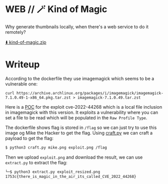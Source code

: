 # WEB //   🪄 Kind of Magic
 
Why generate thumbnails locally, when there's a web service to do it remotely?

[⬇️ kind-of-magic.zip](./kind-of-magic.zip)

# Writeup

According to the dockerfile they use imagemagick which seems to be a vulnerable one:

```
curl https://archive.archlinux.org/packages/i/imagemagick/imagemagick-7.1.0.49-1-x86_64.pkg.tar.zst > imagemagick-7.1.0.49.tar.zst
```

Here is a [POC](https://github.com/agathanon/cve-2022-44268) for the exploit cve-2022-44268 which is a local file inclusion in imagemagick with this version. It exploits a vulnerability where you can set a file to be read which will be populated in the `Raw Profile Type`. 

The dockerfile shows flag is stored in `/flag` so we can just try to use this image og Mike the Hacker to get the flag. Using [craft.py](./craft.py) we can craft a payload to get the flag:

```bash
$ python3 craft.py mike.png exploit.png /flag
```

Then we upload `exploit.png` and download the result, we can use `extract.py` to extract the flag:

```bash
└─$ python3 extract.py exploit_resized.png 
1753c{there_is_magic_in_the_air_its_called_CVE_2022_44268}
```